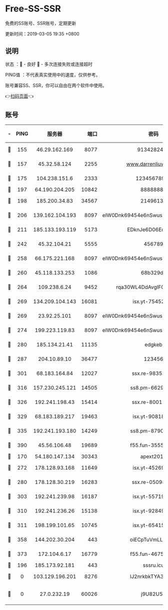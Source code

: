 # Free-SS-SSR

免费的SS账号、SSR账号，定期更新

更新时间：2019-03-05 19:35 +0800

## 说明

状态     ：🙂 - 良好 🙁 - 多次连接失败或连接超时

PING值   ：不代表真实使用中的速度，仅供参考。

账号兼容SS、SSR，你可以自由在两个软件中使用。

👉[扫码页面](https://liesauer.github.io/free-ss-ssr.github.io/)👈

## 账号

|-|PING|服务器|端口|密码|加密方式|区域|
|:----:|:----:|:-----:|-----:|:----:|:----:|:----:|
|🙂|155|46.29.162.169|8077|9134282479|aes-256-cfb|RU|
|🙂|157|45.32.58.124|2255|www.darrenliuwei.com|aes-256-cfb|JP|
|🙂|175|104.238.151.6|2333|12345678900|aes-256-cfb|JP|
|🙂|197|64.190.204.205|10842|88888888|rc4-md5|US|
|🙂|198|185.200.34.83|34567|21496138|aes-256-cfb|US|
|🙂|206|139.162.104.193|8097|eIW0Dnk69454e6nSwuspv9DmS201tQ0D|aes-256-cfb|JP|
|🙂|211|185.133.193.119|5173|EDknJe6D06EoWDaw|aes-256-cfb|US|
|🙂|242|45.32.104.21|5555|456789|aes-256-cfb|SG|
|🙂|258|66.175.221.168|8097|eIW0Dnk69454e6nSwuspv9DmS201tQ0D|aes-256-cfb|US|
|🙂|260|45.118.133.253|1086|68b329da|aes-256-cfb|SG|
|🙂|264|109.238.6.24|9452|rqa30WL4DdAvgIFG6Fs3znzTa|aes-256-cfb|FR|
|🙂|269|134.209.104.143|16081|isx.yt-75452571|aes-256-cfb|SG|
|🙂|269|23.92.25.101|8097|eIW0Dnk69454e6nSwuspv9DmS201tQ0D|aes-256-cfb|US|
|🙂|274|199.223.119.83|8097|eIW0Dnk69454e6nSwuspv9DmS201tQ0D|aes-256-cfb|US|
|🙂|280|185.134.21.41|11135|edgkeb|aes-256-cfb|GB|
|🙂|287|204.10.89.10|36477|123456|aes-256-cfb|US|
|🙂|301|68.183.164.84|12027|ssx.re-98353695|aes-256-cfb|US|
|🙂|316|157.230.245.121|14505|ss8.pm-66291298|aes-256-cfb|SG|
|🙂|326|192.241.198.43|15414|ssx.re-80011853|aes-256-cfb|US|
|🙂|329|68.183.189.217|19463|isx.yt-90818322|aes-256-cfb|SG|
|🙂|335|192.241.193.180|14249|ss8.pm-87905446|aes-256-cfb|US|
|🙂|390|45.56.106.48|19689|f55.fun-35553896|aes-256-cfb|US|
|🙂|170|54.180.147.134|30343|apext2019|chacha20|KR|
|🙂|272|178.128.93.168|11649|isx.yt-45269107|aes-256-cfb|SG|
|🙂|280|178.128.30.219|16283|ssx.re-05098737|aes-256-cfb|SG|
|🙂|303|192.241.239.98|16187|isx.yt-55719199|aes-256-cfb|US|
|🙂|310|192.241.236.26|15138|isx.yt-92849961|aes-256-cfb|US|
|🙂|311|198.199.101.65|10745|isx.yt-65415460|aes-256-cfb|US|
|🙂|358|144.202.30.204|443|oiECpTuVmLLxk4Ts|aes-256-cfb|US|
|🙂|373|172.104.6.17|16779|f55.fun-46758883|aes-256-cfb|US|
|🙁|196|185.173.92.181|443|sssru.icu|rc4-md5|RU|
|🙁|0|103.129.196.201|8276|lJ2nrkbkTYA30wv0|aes-256-cfb|US|
|🙁|0|27.0.232.19|60026|j9U82U53|xchacha20-ietf-poly1305|HK|
